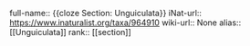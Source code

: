 full-name:: {{cloze Section: Unguiculata}}
iNat-url:: https://www.inaturalist.org/taxa/964910
wiki-url:: None
alias:: [[Unguiculata]]
rank:: [[section]]